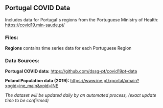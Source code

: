 ## Portugal COVID Data

Includes data for Portugal's regions from the Portuguese Ministry of Health: https://covid19.min-saude.pt/
 
 
### Files:

**Regions** contains time series data for each Portuguese Region


### Data Sources:

**Portugal COVID data:** https://github.com/dssg-pt/covid19pt-data

**Poland Population data (2019):** https://www.ine.pt/xportal/xmain?xpgid=ine_main&xpid=INE


_The dataset will be updated daily by an automated process, (exact update time to be confirmed)_
